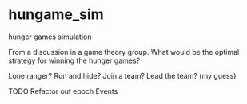 # hungame_sim
hunger games simulation

From a discussion in a game theory group.
What would be the optimal strategy for winning the hunger games?

Lone ranger?
Run and hide?
Join a team?
Lead the team? (my guess)


TODO
Refactor out epoch
Events
